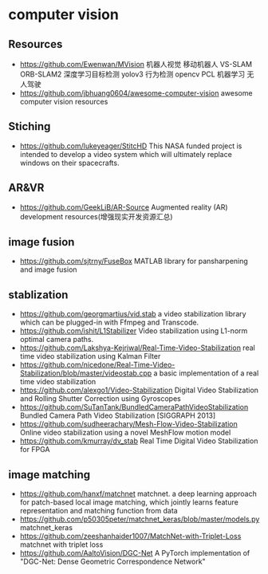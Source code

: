 # computer vision

## Resources
- https://github.com/Ewenwan/MVision
机器人视觉 移动机器人 VS-SLAM ORB-SLAM2 深度学习目标检测 yolov3 行为检测 opencv PCL 机器学习 无人驾驶 
- https://github.com/jbhuang0604/awesome-computer-vision
awesome computer vision resources

## Stiching
- https://github.com/lukeyeager/StitcHD
This NASA funded project is intended to develop a video system which will ultimately replace windows on their spacecrafts.

## AR&VR
- https://github.com/GeekLiB/AR-Source
Augmented reality (AR) development resources(增强现实开发资源汇总)

## image fusion
- https://github.com/sjtrny/FuseBox
MATLAB library for pansharpening and image fusion

## stablization
- https://github.com/georgmartius/vid.stab
a video stabilization library which can be plugged-in with Ffmpeg and Transcode.
- https://github.com/ishit/L1Stabilizer
Video stabilization using L1-norm optimal camera paths.
- https://github.com/Lakshya-Kejriwal/Real-Time-Video-Stabilization
real time video stabilization using Kalman Filter
- https://github.com/nicedone/Real-Time-Video-Stabilization/blob/master/videostab.cpp
a basic implementation of a real time video stabilization
- https://github.com/alexgo1/Video-Stabilization
Digital Video Stabilization and Rolling Shutter Correction using Gyroscopes
- https://github.com/SuTanTank/BundledCameraPathVideoStabilization
Bundled Camera Path Video Stabilization [SIGGRAPH 2013]
- https://github.com/sudheerachary/Mesh-Flow-Video-Stabilization
Online video stabilization using a novel MeshFlow motion model
- https://github.com/kmurray/dv_stab
Real Time Digital Video Stabilization for FPGA


## image matching
- https://github.com/hanxf/matchnet
matchnet. a deep learning approach for patch-based local image matching, which jointly learns feature representation and matching function from data
- https://github.com/p50305peter/matchnet_keras/blob/master/models.py
matchnet_keras
- https://github.com/zeeshanhaider1007/MatchNet-with-Triplet-Loss
matchnet with triplet loss 
- https://github.com/AaltoVision/DGC-Net
A PyTorch implementation of "DGC-Net: Dense Geometric Correspondence Network" 
